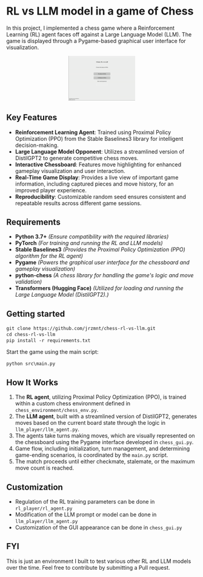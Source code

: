 # RL vs LLM model in a game of Chess

In this project, I implemented a chess game where a Reinforcement Learning (RL) agent faces off against a Large Language Model (LLM). The game is displayed through a Pygame-based graphical user interface for visualization.

<p align="center">
  <img src="rl-vs-llm.gif" alt="Chess game between an RL and LLM models" width="35%">
</p>

## Key Features

- **Reinforcement Learning Agent**: Trained using Proximal Policy Optimization (PPO) from the Stable Baselines3 library for intelligent decision-making.
- **Large Language Model Opponent**: Utilizes a streamlined version of DistilGPT2 to generate competitive chess moves.
- **Interactive Chessboard**: Features move highlighting for enhanced gameplay visualization and user interaction.
- **Real-Time Game Display**: Provides a live view of important game information, including captured pieces and move history, for an improved player experience.
- **Reproducibility**: Customizable random seed ensures consistent and repeatable results across different game sessions.


## Requirements

- **Python 3.7+**   _(Ensure compatibility with the required libraries)_
- **PyTorch**       _(For training and running the RL and LLM models)_
- **Stable Baselines3** _(Provides the Proximal Policy Optimization (PPO) algorithm for the RL agent)_
- **Pygame**  _(Powers the graphical user interface for the chessboard and gameplay visualization)_
- **python-chess**  _(A chess library for handling the game's logic and move validation)_
- **Transformers (Hugging Face)**     _(Utilized for loading and running the Large Language Model (DistilGPT2).)_


## Getting started

   ```
   git clone https://github.com/jrzmnt/chess-rl-vs-llm.git
   cd chess-rl-vs-llm
   pip install -r requirements.txt
   ```
Start the game using the main script:
```
python src\main.py
```

## How It Works

1. The **RL agent**, utilizing Proximal Policy Optimization (PPO), is trained within a custom chess environment defined in `chess_environment/chess_env.py`.
2. The **LLM agent**, built with a streamlined version of DistilGPT2, generates moves based on the current board state through the logic in `llm_player/llm_agent.py`.
3. The agents take turns making moves, which are visually represented on the chessboard using the Pygame interface developed in `chess_gui.py`.
4. Game flow, including initialization, turn management, and determining game-ending scenarios, is coordinated by the `main.py` script.
5. The match proceeds until either checkmate, stalemate, or the maximum move count is reached.


## Customization

- Regulation of the RL training parameters can be done in `rl_player/rl_agent.py`
- Modification of the LLM prompt or model can be done in `llm_player/llm_agent.py`
- Customization of the GUI appearance can be done in `chess_gui.py`

## FYI
This is just an environment I built to test various other RL and LLM models over the time. Feel free to contribute by submitting a Pull request.

